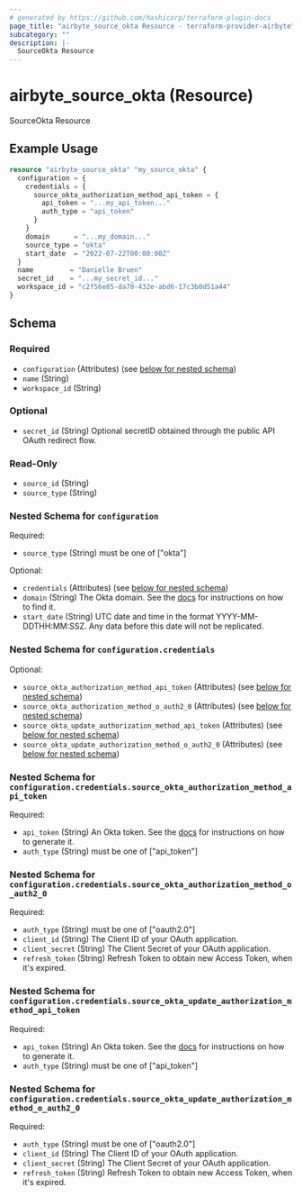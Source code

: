 ```yaml
---
# generated by https://github.com/hashicorp/terraform-plugin-docs
page_title: "airbyte_source_okta Resource - terraform-provider-airbyte"
subcategory: ""
description: |-
  SourceOkta Resource
---
```


# airbyte_source_okta (Resource)

SourceOkta Resource

## Example Usage

```terraform
resource "airbyte_source_okta" "my_source_okta" {
  configuration = {
    credentials = {
      source_okta_authorization_method_api_token = {
        api_token = "...my_api_token..."
        auth_type = "api_token"
      }
    }
    domain      = "...my_domain..."
    source_type = "okta"
    start_date  = "2022-07-22T00:00:00Z"
  }
  name         = "Danielle Bruen"
  secret_id    = "...my_secret_id..."
  workspace_id = "c2f56e85-da78-432e-abd6-17c3b0d51a44"
}
```

<!-- schema generated by tfplugindocs -->
## Schema

### Required

- `configuration` (Attributes) (see [below for nested schema](#nestedatt--configuration))
- `name` (String)
- `workspace_id` (String)

### Optional

- `secret_id` (String) Optional secretID obtained through the public API OAuth redirect flow.

### Read-Only

- `source_id` (String)
- `source_type` (String)

<a id="nestedatt--configuration"></a>
### Nested Schema for `configuration`

Required:

- `source_type` (String) must be one of ["okta"]

Optional:

- `credentials` (Attributes) (see [below for nested schema](#nestedatt--configuration--credentials))
- `domain` (String) The Okta domain. See the <a href="https://docs.airbyte.com/integrations/sources/okta">docs</a> for instructions on how to find it.
- `start_date` (String) UTC date and time in the format YYYY-MM-DDTHH:MM:SSZ. Any data before this date will not be replicated.

<a id="nestedatt--configuration--credentials"></a>
### Nested Schema for `configuration.credentials`

Optional:

- `source_okta_authorization_method_api_token` (Attributes) (see [below for nested schema](#nestedatt--configuration--credentials--source_okta_authorization_method_api_token))
- `source_okta_authorization_method_o_auth2_0` (Attributes) (see [below for nested schema](#nestedatt--configuration--credentials--source_okta_authorization_method_o_auth2_0))
- `source_okta_update_authorization_method_api_token` (Attributes) (see [below for nested schema](#nestedatt--configuration--credentials--source_okta_update_authorization_method_api_token))
- `source_okta_update_authorization_method_o_auth2_0` (Attributes) (see [below for nested schema](#nestedatt--configuration--credentials--source_okta_update_authorization_method_o_auth2_0))

<a id="nestedatt--configuration--credentials--source_okta_authorization_method_api_token"></a>
### Nested Schema for `configuration.credentials.source_okta_authorization_method_api_token`

Required:

- `api_token` (String) An Okta token. See the <a href="https://docs.airbyte.com/integrations/sources/okta">docs</a> for instructions on how to generate it.
- `auth_type` (String) must be one of ["api_token"]


<a id="nestedatt--configuration--credentials--source_okta_authorization_method_o_auth2_0"></a>
### Nested Schema for `configuration.credentials.source_okta_authorization_method_o_auth2_0`

Required:

- `auth_type` (String) must be one of ["oauth2.0"]
- `client_id` (String) The Client ID of your OAuth application.
- `client_secret` (String) The Client Secret of your OAuth application.
- `refresh_token` (String) Refresh Token to obtain new Access Token, when it's expired.


<a id="nestedatt--configuration--credentials--source_okta_update_authorization_method_api_token"></a>
### Nested Schema for `configuration.credentials.source_okta_update_authorization_method_api_token`

Required:

- `api_token` (String) An Okta token. See the <a href="https://docs.airbyte.com/integrations/sources/okta">docs</a> for instructions on how to generate it.
- `auth_type` (String) must be one of ["api_token"]


<a id="nestedatt--configuration--credentials--source_okta_update_authorization_method_o_auth2_0"></a>
### Nested Schema for `configuration.credentials.source_okta_update_authorization_method_o_auth2_0`

Required:

- `auth_type` (String) must be one of ["oauth2.0"]
- `client_id` (String) The Client ID of your OAuth application.
- `client_secret` (String) The Client Secret of your OAuth application.
- `refresh_token` (String) Refresh Token to obtain new Access Token, when it's expired.


